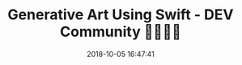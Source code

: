 ---
date: 2018-10-05 16:47:41
link:
  source: pocket
  source_url: https://getpocket.com
  text: "Generative Art Using Swift - DEV Community \U0001F469\u200D\U0001F4BB\U0001F468\
    \u200D\U0001F4BB"
  url: https://dev.to/rockarts/generative-art-using-swift-4aa5
slug: generative-art-using-swift-dev-community
source: pocket
title: "Generative Art Using Swift - DEV Community \U0001F469\u200D\U0001F4BB\U0001F468\
  \u200D\U0001F4BB"
syndicated:
- type: twitter
  url: https://twitter.com/roytang/statuses/1048257023526277120/
---
